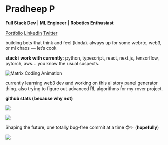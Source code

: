 # Pradheep P

**Full Stack Dev | ML Engineer | Robotics Enthusiast**

[Portfolio](https://pradheepraop.vercel.app/) 
[LinkedIn](https://www.linkedin.com/in/pradheep-rao-88a339250/) 
[Twitter](https://x.com/Pradheep776496)

building bots that think and feel (kinda). always up for some webrtc, web3, or ml chaos — let’s cook

<b>stack i work with currently</b>: python, typescript, react, next.js, tensorflow, pytorch, aws... you know the usual suspects.

![Matrix Coding Animation](https://i.gifer.com/2DYS.gif)

currently learning web3 dev and working on this ai story panel generator thing. also trying to figure out advanced RL algorithms for my rover project.

<b>github stats (because why not)</b>

![](https://github-readme-stats.vercel.app/api?username=Mantissagithub&theme=midnight-purple&hide_border=false&include_all_commits=false&count_private=false)

![](https://github-readme-streak-stats.herokuapp.com/?user=Mantissagithub&theme=midnight-purple&hide_border=false)

Shaping the future, one totally bug-free commit at a time 😎✨ (<b>hopefully</b>)

[![](https://visitcount.itsvg.in/api?id=Mantissagithub&icon=0&color=1)](https://visitcount.itsvg.in)
